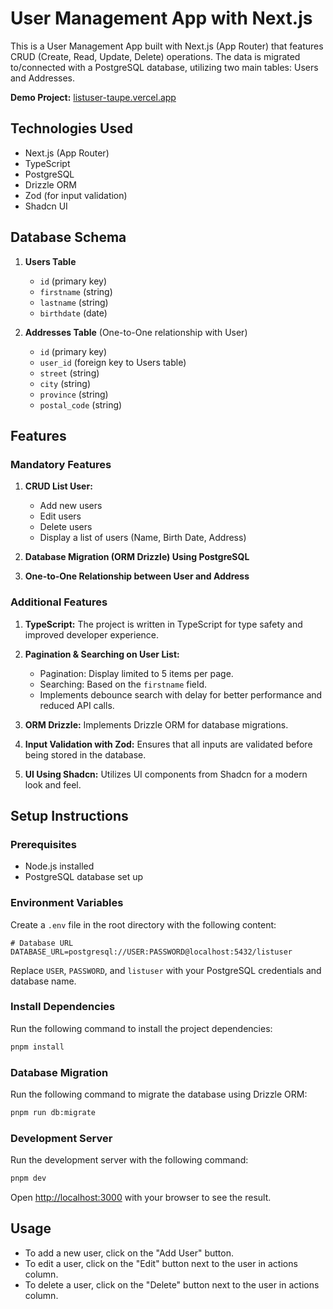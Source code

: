 # User Management App with Next.js

This is a User Management App built with Next.js (App Router) that features CRUD (Create, Read, Update, Delete) operations. The data is migrated to/connected with a PostgreSQL database, utilizing two main tables: Users and Addresses.

**Demo Project:** [listuser-taupe.vercel.app](https://listuser-taupe.vercel.app/)

## Technologies Used

- Next.js (App Router)
- TypeScript
- PostgreSQL
- Drizzle ORM
- Zod (for input validation)
- Shadcn UI

## Database Schema

1.  **Users Table**

    - `id` (primary key)
    - `firstname` (string)
    - `lastname` (string)
    - `birthdate` (date)

2.  **Addresses Table** (One-to-One relationship with User)
    - `id` (primary key)
    - `user_id` (foreign key to Users table)
    - `street` (string)
    - `city` (string)
    - `province` (string)
    - `postal_code` (string)

## Features

### Mandatory Features

1.  **CRUD List User:**

    - Add new users
    - Edit users
    - Delete users
    - Display a list of users (Name, Birth Date, Address)

2.  **Database Migration (ORM Drizzle) Using PostgreSQL**

3.  **One-to-One Relationship between User and Address**

### Additional Features

1.  **TypeScript:** The project is written in TypeScript for type safety and improved developer experience.

2.  **Pagination & Searching on User List:**

    - Pagination: Display limited to 5 items per page.
    - Searching: Based on the `firstname` field.
    - Implements debounce search with delay for better performance and reduced API calls.

3.  **ORM Drizzle:** Implements Drizzle ORM for database migrations.

4.  **Input Validation with Zod:** Ensures that all inputs are validated before being stored in the database.

5.  **UI Using Shadcn:** Utilizes UI components from Shadcn for a modern look and feel.

## Setup Instructions

### Prerequisites

- Node.js installed
- PostgreSQL database set up

### Environment Variables

Create a `.env` file in the root directory with the following content:

```env
# Database URL
DATABASE_URL=postgresql://USER:PASSWORD@localhost:5432/listuser

```

Replace `USER`, `PASSWORD`, and `listuser` with your PostgreSQL credentials and database name.

### Install Dependencies

Run the following command to install the project dependencies:

```bash
pnpm install
```

### Database Migration

Run the following command to migrate the database using Drizzle ORM:

```bash
pnpm run db:migrate
```

### Development Server

Run the development server with the following command:

```bash
pnpm dev
```

Open [http://localhost:3000](http://localhost:3000) with your browser to see the result.

## Usage

- To add a new user, click on the "Add User" button.
- To edit a user, click on the "Edit" button next to the user in actions column.
- To delete a user, click on the "Delete" button next to the user in actions column.
